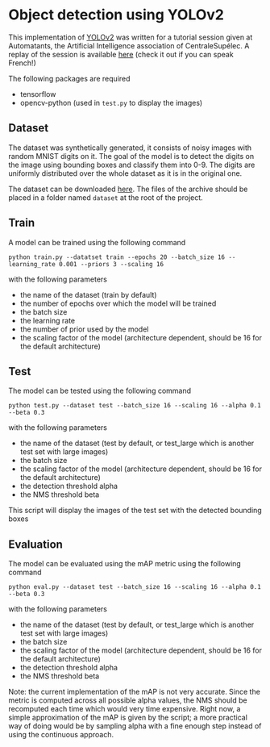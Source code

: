 # Object detection using YOLOv2

This implementation of [YOLOv2](https://arxiv.org/abs/1612.08242) was written for a tutorial session given at 
Automatants, the Artificial Intelligence association of CentraleSupélec. A replay of the session is available
[here](https://www.youtube.com/watch?v=8b2oOXX2uuU) (check it out if you can speak French!)

The following packages are required
 - tensorflow
 - opencv-python (used in `test.py` to display the images)

## Dataset

The dataset was synthetically generated, it consists of noisy images with random MNIST digits on it. The goal of the
model is to detect the digits on the image using bounding boxes and classify them into 0-9. The digits are uniformly
distributed over the whole dataset as it is in the original one.

The dataset can be downloaded [here](https://drive.google.com/file/d/1f51LLoxgKkyPmR5YesOFmfmZs2DBpZES/view?usp=share_link).
The files of the archive should be placed in a folder named `dataset` at the root of the project.

## Train

A model can be trained using the following command

`python train.py --datatset train --epochs 20 --batch_size 16 --learning_rate 0.001 --priors 3 --scaling 16`

with the following parameters
 - the name of the dataset (train by default)
 - the number of epochs over which the model will be trained
 - the batch size
 - the learning rate
 - the number of prior used by the model
 - the scaling factor of the model (architecture dependent, should be 16 for the default architecture)

## Test

The model can be tested using the following command

`python test.py --dataset test --batch_size 16 --scaling 16 --alpha 0.1 --beta 0.3`

with the following parameters
 - the name of the dataset (test by default, or test_large which is another test set with large images)
 - the batch size
 - the scaling factor of the model (architecture dependent, should be 16 for the default architecture)
 - the detection threshold alpha
 - the NMS threshold beta

This script will display the images of the test set with the detected bounding boxes

## Evaluation

The model can be evaluated using the mAP metric using the following command

`python eval.py --dataset test --batch_size 16 --scaling 16 --alpha 0.1 --beta 0.3`

with the following parameters
 - the name of the dataset (test by default, or test_large which is another test set with large images)
 - the batch size
 - the scaling factor of the model (architecture dependent, should be 16 for the default architecture)
 - the detection threshold alpha
 - the NMS threshold beta

Note: the current implementation of the mAP is not very accurate. Since the metric is computed across all possible alpha 
values, the NMS should be recomputed each time which would very time expensive. Right now, a simple approximation of the
mAP is given by the script; a more practical way of doing would be by sampling alpha with a fine enough step instead of
using the continuous approach.
